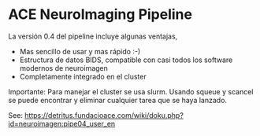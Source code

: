 

# ACE NeuroImaging Pipeline 

La versión 0.4 del pipeline incluye algunas ventajas,

- Mas sencillo de usar y mas rápido :-)
- Estructura de datos BIDS, compatible con casi todos los software modernos de neuroimagen
- Completamente integrado en el cluster

Importante: Para manejar el cluster se usa slurm. Usando squeue y scancel se puede encontrar y eliminar cualquier tarea que se haya lanzado.

See: https://detritus.fundacioace.com/wiki/doku.php?id=neuroimagen:pipe04_user_en 
